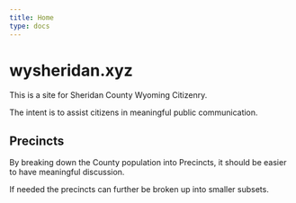 ```yaml
---
title: Home
type: docs
---
```


# wysheridan.xyz
This is a site for Sheridan County Wyoming Citizenry.

The intent is to assist citizens in meaningful public communication.

## Precincts
By breaking down the County population into Precincts, it should be
easier to have meaningful discussion.

If needed the precincts can further be broken up into smaller subsets.
